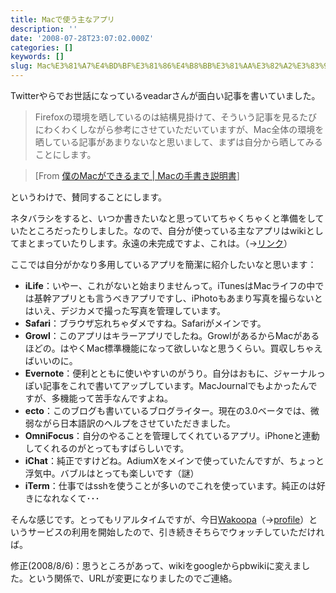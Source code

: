 ```yaml
---
title: Macで使う主なアプリ
description: ''
date: '2008-07-28T23:07:02.000Z'
categories: []
keywords: []
slug: Mac%E3%81%A7%E4%BD%BF%E3%81%86%E4%B8%BB%E3%81%AA%E3%82%A2%E3%83%97%E3%83%AA
---
```

Twitterやらでお世話になっているveadarさんが面白い記事を書いていました。

> Firefoxの環境を晒しているのは結構見掛けて、そういう記事を見るたびにわくわくしながら参考にさせていただいていますが、Mac全体の環境を晒している記事があまりないなと思いまして、まずは自分から晒してみることにします。

> \[From [僕のMacができるまで | Macの手書き説明書](http://veadardiary.blog29.fc2.com/blog-entry-1694.html)\]

というわけで、賛同することにします。

ネタバラシをすると、いつか書きたいなと思っていてちゃくちゃくと準備をしていたところだったりしました。なので、自分が使っている主なアプリはwikiとしてまとまっていたりします。永遠の未完成ですよ、これは。（→[リンク](http://qlijp.pbwiki.com/%E3%82%A4%E3%83%B3%E3%82%B9%E3%83%88%E3%83%BC%E3%83%AB%E3%81%99%E3%82%8B%E3%82%A2%E3%83%97%E3%83%AA:Mac%E7%B7%A8)）

ここでは自分がかなり多用しているアプリを簡潔に紹介したいなと思います：

*   **iLife**：いやー、これがないと始まりませんって。iTunesはMacライフの中では基幹アプリとも言うべきアプリですし、iPhotoもあまり写真を撮らないとはいえ、デジカメで撮った写真を管理しています。
*   **Safari**：ブラウザ忘れちゃダメですね。Safariがメインです。
*   **Growl**：このアプリはキラーアプリでしたね。GrowlがあるからMacがあるほどの。はやくMac標準機能になって欲しいなと思うくらい。買収しちゃえばいいのに。
*   **Evernote**：便利とともに使いやすいのがうり。自分はおもに、ジャーナルっぽい記事をこれで書いてアップしています。MacJournalでもよかったんですが、多機能って苦手なんですよね。
*   **ecto**：このブログも書いているブログライター。現在の3.0ベータでは、微弱ながら日本語訳のヘルプをさせていただきました。
*   **OmniFocus**：自分のやることを管理してくれているアプリ。iPhoneと連動してくれるのがとってもすばらしいです。
*   **iChat**：純正ですけどね。AdiumXをメインで使っていたんですが、ちょっと浮気中。バブルはとっても楽しいです（謎）
*   **iTerm**：仕事ではsshを使うことが多いのでこれを使っています。純正のは好きになれなくて･･･

そんな感じです。とってもリアルタイムですが、今日[Wakoopa](http://wakoopa.com/)（→[profile](http://wakoopa.com/hiro)）というサービスの利用を開始したので、引き続きそちらでウォッチしていただければ。

修正(2008/8/6)：思うところがあって、wikiをgoogleからpbwikiに変えました。という関係で、URLが変更になりましたのでご連絡。